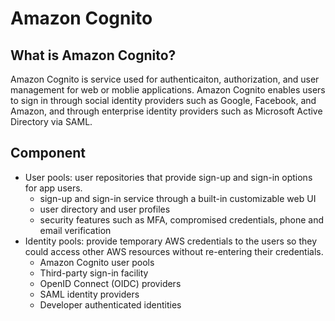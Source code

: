 # Amazon Cognito
## What is Amazon Cognito?
Amazon Cognito is service used for authenticaiton, authorization, and user management for web or moblie applications. Amazon Cognito enables users to sign in through social identity providers such as Google, Facebook, and Amazon, and through enterprise identity providers such as Microsoft Active Directory via SAML. 

## Component
- User pools: user repositories that provide sign-up and sign-in options for app users.
    - sign-up and sign-in service through a built-in customizable web UI
    - user directory and user profiles
    - security features such as MFA, compromised credentials, phone and email verification
- Identity pools: provide temporary AWS credentials to the users so they could access other AWS resources without re-entering their credentials.
    - Amazon Cognito user pools
    - Third-party sign-in facility
    - OpenID Connect (OIDC) providers
    - SAML identity providers
    - Developer authenticated identities


